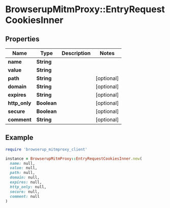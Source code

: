 # BrowserupMitmProxy::EntryRequestCookiesInner

## Properties

| Name | Type | Description | Notes |
| ---- | ---- | ----------- | ----- |
| **name** | **String** |  |  |
| **value** | **String** |  |  |
| **path** | **String** |  | [optional] |
| **domain** | **String** |  | [optional] |
| **expires** | **String** |  | [optional] |
| **http_only** | **Boolean** |  | [optional] |
| **secure** | **Boolean** |  | [optional] |
| **comment** | **String** |  | [optional] |

## Example

```ruby
require 'browserup_mitmproxy_client'

instance = BrowserupMitmProxy::EntryRequestCookiesInner.new(
  name: null,
  value: null,
  path: null,
  domain: null,
  expires: null,
  http_only: null,
  secure: null,
  comment: null
)
```

